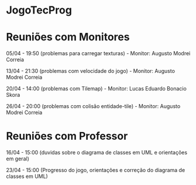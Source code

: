 # JogoTecProg


# Reuniões com Monitores
05/04 - 19:50 (problemas para carregar texturas) - Monitor: Augusto Modrei Correia

13/04 - 21:30 (problemas com velocidade do jogo) - Monitor: Augusto Modrei Correia

20/04 - 14:00 (problemas com Tilemap) - Monitor: Lucas Eduardo Bonacio Skora

26/04 - 20:00 (problemas com colisão entidade-tile) - Monitor: Augusto Modrei Correia

# Reuniões com Professor
16/04 - 15:00 (duvidas sobre o diagrama de classes em UML e orientações em geral)

23/04 - 15:00 (Progresso do jogo, orientações e correção do diagrama de classes em UML)
